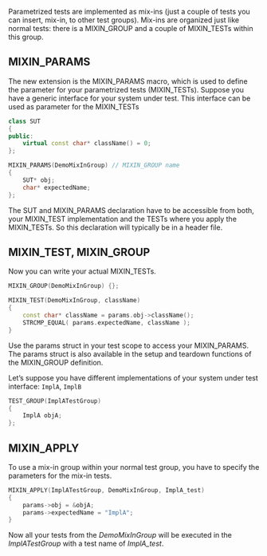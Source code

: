 Parametrized tests are implemented as mix-ins (just a couple of tests you can insert, mix-in, to other test groups). Mix-ins are organized just like normal tests: there is a MIXIN_GROUP and a couple of MIXIN_TESTs within this group.

## MIXIN_PARAMS
The new extension is the MIXIN_PARAMS macro, which is used to define the parameter for your parametrized tests (MIXIN_TESTs). 
Suppose you have a generic interface for your system under test. This interface can be used as parameter for the MIXIN_TESTs
```C++
class SUT	
{
public:
	virtual const char* className() = 0;
};

MIXIN_PARAMS(DemoMixInGroup) // MIXIN_GROUP name
{
	SUT* obj;
	char* expectedName;
};
```
The SUT and MIXIN_PARAMS declaration have to be accessible from both, your MIXIN_TEST implementation and the TESTs where you apply the MIXIN_TESTs. So this declaration will typically be in a header file.

## MIXIN_TEST, MIXIN_GROUP
Now you can write your actual MIXIN_TESTs.
```C++
MIXIN_GROUP(DemoMixInGroup) {};

MIXIN_TEST(DemoMixInGroup, className)
{
	const char* className = params.obj->className();
	STRCMP_EQUAL( params.expectedName, className );
}
```
Use the params struct in your test scope to access your MIXIN_PARAMS. The params struct is also available in the setup and teardown functions of the MIXIN_GROUP definition.

Let’s suppose you have different implementations of your system under test interface: `ImplA`, `ImplB`
```C++
TEST_GROUP(ImplATestGroup)
{
	ImplA objA;
};
```
## MIXIN_APPLY
To use a mix-in group within your normal test group, you have to specify the parameters for the mix-in tests.
```C++
MIXIN_APPLY(ImplATestGroup, DemoMixInGroup, ImplA_test)
{
	params->obj = &objA;
	params->expectedName = "ImplA";
}
```
Now all your tests from the _DemoMixInGroup_ will be executed in the _ImplATestGroup_ with a test name of _ImplA_test_.
